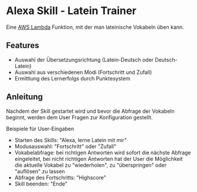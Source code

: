 ﻿# Alexa Skill - Latein Trainer 
Eine [AWS Lambda](http://aws.amazon.com/lambda) Funktion, mit der man lateinische Vokabeln üben kann. 

## Features
- Auswahl der Übersetzungsrichtung (Latein-Deutsch oder Deutsch-Latein)
- Auswahl aus verschiedenen Modi (Fortschritt und Zufall)
- Ermittlung des Lernerfolgs durch Punktesystem

## Anleitung
Nachdem der Skill gestartet wird und bevor die Abfrage der Vokabeln beginnt, werden dem User Fragen zur Konfiguration gestellt.

Beispiele für User-Eingaben
- Starten des Skills: "Alexa, lerne Latein mit mir"
- Modusauswahl: "Fortschritt" oder "Zufall"
- Vokabelabfrage: bei richtigen Antworten wird sofort die nächste Abfrage eingeleitet, bei nicht richtigen Antworten hat der User die Möglichkeit die aktuelle Vokabel zu "wiederholen", zu "überspringen" oder "auflösen" zu lassen
- Abfrage des Fortschritts: "Highscore"
- Skill beenden: "Ende"

